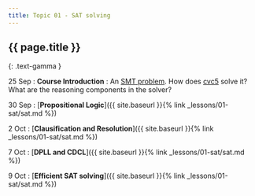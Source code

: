 ```yaml
---
title: Topic 01 - SAT solving
---
```


## {{ page.title }}
{: .text-gamma }

25 Sep
: **Course Introduction**
  : An [SMT problem](http://smtlib.org/). How does [cvc5](https://cvc5.github.io/) solve it? What are the reasoning components in the solver?

30 Sep
: [**Propositional Logic**]({{ site.baseurl }}{% link _lessons/01-sat/sat.md %})

2 Oct
: [**Clausification and Resolution**]({{ site.baseurl }}{% link _lessons/01-sat/sat.md %})

7 Oct
: [**DPLL and CDCL**]({{ site.baseurl }}{% link _lessons/01-sat/sat.md %})

9 Oct
: [**Efficient SAT solving**]({{ site.baseurl }}{% link _lessons/01-sat/sat.md %})
